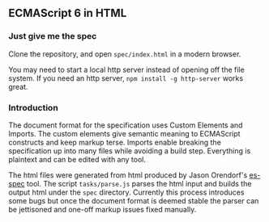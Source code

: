 ## ECMAScript 6 in HTML

### Just give me the spec
Clone the repository, and open `spec/index.html` in a modern browser.

You may need to start a local http server instead of opening off the file
system. If you need an http server, `npm install -g http-server` works great.

### Introduction
The document format for the specification uses Custom Elements and
Imports.  The custom elements give semantic meaning to ECMAScript
constructs and keep markup terse. Imports enable breaking the
specification up into many files while avoiding a build step. Everything
is plaintext and can be edited with any tool.

The html files were generated from html produced by Jason Orendorf's
[es-spec](https://github.com/jorendorff/es-spec-html) tool.  The script
`tasks/parse.js` parses the html input and builds the output html under
the `spec` directory. Currently this process introduces some bugs but once
the document format is deemed stable the parser can be jettisoned and
one-off markup issues fixed manually.
